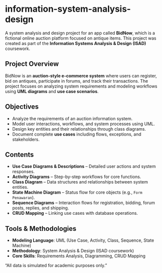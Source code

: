 # information-system-analysis-design
A system analysis and design project for an app called **BidNow**, which is a fictional online auction platform focused on antique items.   This project was created as part of the **Information Systems Analysis &amp; Design (ISAD)** coursework.

## Project Overview
BidNow is an **auction-style e-commerce system** where users can register, bid on antiques, participate in forums, and track their transactions. The project focuses on analyzing system requirements and modeling workflows using **UML diagrams** and **use case scenarios**.

## Objectives
- Analyze the requirements of an auction information system.  
- Model user interactions, workflows, and system processes using UML.  
- Design key entities and their relationships through class diagrams.  
- Document complete **use cases** including flows, exceptions, and stakeholders.

## Contents
- **Use Case Diagrams & Descriptions** – Detailed user actions and system responses.  
- **Activity Diagrams** – Step-by-step workflows for core functions.  
- **Class Diagram** – Data structures and relationships between system entities.  
- **State Machine Diagram** – Status flow for core objects (e.g., `Form Penawaran`).  
- **Sequence Diagrams** – Interaction flows for registration, bidding, forum posts, replies, and shipping.  
- **CRUD Mapping** – Linking use cases with database operations.

## Tools & Methodologies
- **Modeling Language**: UML (Use Case, Activity, Class, Sequence, State Machine)  
- **Methodology**: System Analysis & Design (ISAD coursework)  
- **Core Skills**: Requirements Analysis, Diagramming, CRUD Mapping

 “All data is simulated for academic purposes only.”
